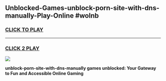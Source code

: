 
## Unblocked-Games-unblock-porn-site-with-dns-manually-Play-Online #wolnb
<h3>
<a href="https://news.freeplayer.one?title=unblock-porn-site-with-dns-manually&ref=3">CLICK TO PLAY</a></h3>
<hr>

<h3>
<a href="https://news.freeplayer.one?title=unblock-porn-site-with-dns-manually&ref=3">CLICK 2 PLAY</a>
  
</h3>

<a href="https://news.freeplayer.one?title=unblock-porn-site-with-dns-manually&ref=3"><img src="https://clearcache.store/games.png"></a>


**unblock-porn-site-with-dns-manually games unblocked: Your Gateway to Fun and Accessible Online Gaming**
